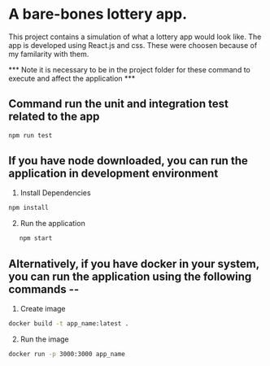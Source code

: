 # A bare-bones lottery app.

This project contains a simulation of what a lottery app would look like. The app is developed using React.js and css. These were choosen because of my familarity with them.

*** Note it is necessary to be in the project folder for these command to execute and affect the application ***

## Command run the unit and integration test related to the app
```bash
npm run test
```

## If you have node downloaded, you can run the application in development environment
1. Install Dependencies
 ```bash
 npm install
```
2. Run the application
```bash
   npm start
   ```

## Alternatively, if you have docker in your system, you can run the application using the following commands --
1. Create image
```bash
docker build -t app_name:latest .
```
2. Run the image
```bash
docker run -p 3000:3000 app_name
```



